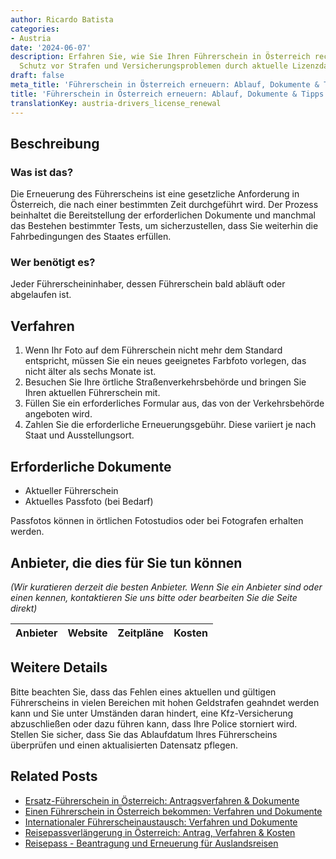 ```yaml
---
author: Ricardo Batista
categories:
- Austria
date: '2024-06-07'
description: Erfahren Sie, wie Sie Ihren Führerschein in Österreich rechtzeitig erneuern.
  Schutz vor Strafen und Versicherungsproblemen durch aktuelle Lizenzdaten.
draft: false
meta_title: 'Führerschein in Österreich erneuern: Ablauf, Dokumente & Tipps'
title: 'Führerschein in Österreich erneuern: Ablauf, Dokumente & Tipps'
translationKey: austria-drivers_license_renewal
---
```



## Beschreibung
### Was ist das?
Die Erneuerung des Führerscheins ist eine gesetzliche Anforderung in Österreich, die nach einer bestimmten Zeit durchgeführt wird. Der Prozess beinhaltet die Bereitstellung der erforderlichen Dokumente und manchmal das Bestehen bestimmter Tests, um sicherzustellen, dass Sie weiterhin die Fahrbedingungen des Staates erfüllen.

### Wer benötigt es?
Jeder Führerscheininhaber, dessen Führerschein bald abläuft oder abgelaufen ist.

## Verfahren
1. Wenn Ihr Foto auf dem Führerschein nicht mehr dem Standard entspricht, müssen Sie ein neues geeignetes Farbfoto vorlegen, das nicht älter als sechs Monate ist.
2. Besuchen Sie Ihre örtliche Straßenverkehrsbehörde und bringen Sie Ihren aktuellen Führerschein mit.
3. Füllen Sie ein erforderliches Formular aus, das von der Verkehrsbehörde angeboten wird.
4. Zahlen Sie die erforderliche Erneuerungsgebühr. Diese variiert je nach Staat und Ausstellungsort.

## Erforderliche Dokumente
- Aktueller Führerschein
- Aktuelles Passfoto (bei Bedarf)

Passfotos können in örtlichen Fotostudios oder bei Fotografen erhalten werden.

## Anbieter, die dies für Sie tun können

_(Wir kuratieren derzeit die besten Anbieter. Wenn Sie ein Anbieter sind oder einen kennen, kontaktieren Sie uns bitte oder bearbeiten Sie die Seite direkt)_

| Anbieter | Website | Zeitpläne | Kosten |
| --------------- | --------------- | :-------------: | :-------------: |

## Weitere Details
Bitte beachten Sie, dass das Fehlen eines aktuellen und gültigen Führerscheins in vielen Bereichen mit hohen Geldstrafen geahndet werden kann und Sie unter Umständen daran hindert, eine Kfz-Versicherung abzuschließen oder dazu führen kann, dass Ihre Police storniert wird. Stellen Sie sicher, dass Sie das Ablaufdatum Ihres Führerscheins überprüfen und einen aktualisierten Datensatz pflegen.


## Related Posts

- [Ersatz-Führerschein in Österreich: Antragsverfahren & Dokumente](https://tramitit.com/de/guides/austria/ersatzfuhrerschein_beantragen/)
- [Einen Führerschein in Österreich bekommen: Verfahren und Dokumente](https://tramitit.com/de/guides/austria/antrag_fuhrerschein/)
- [Internationaler Führerscheinaustausch: Verfahren und Dokumente](https://tramitit.com/de/guides/austria/fuhrerschein_umtauschen/)
- [Reisepassverlängerung in Österreich: Antrag, Verfahren & Kosten](https://tramitit.com/de/guides/austria/reisepassverlangerung/)
- [Reisepass - Beantragung und Erneuerung für Auslandsreisen](https://tramitit.com/de/guides/austria/reisepass_beantragen/)